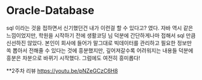 # Oracle-Database

sql 이라는 것을 접하면서 신기했던건 내가 이런걸 할 수 있다고? 였다.
자바 역시 같은 느낌이었지만, 학원을 시작하기 전에 생활코딩 님 덕분에 간단하게나마 접해서 sql 만큼 신선하진 않았다.
본인이 회사에 들어가 말그대로 빅데이터를 관리하고 필요한 정보만 쏙 뽑아서 전해줄 수 있다는 것에 흥분했지만,
깊어져갈수록 어려워지는 내용들 덕분에 흥분은 차분으로 바뀌기 시작했다.
그럼에도 여전히 흥미롭다!

**2주차 리뷰
https://youtu.be/pNZeGCzC6H8

